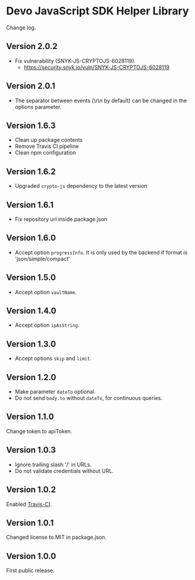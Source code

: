 # Devo JavaScript SDK Helper Library

Change log.

## Version 2.0.2

* Fix vulnerability (SNYK-JS-CRYPTOJS-6028119).
   - https://security.snyk.io/vuln/SNYK-JS-CRYPTOJS-6028119

## Version 2.0.1

* The separator between events (\\r\\n by default) can be changed in the options parameter.

## Version 1.6.3

* Clean up package contents
* Remove Travis CI pipeline
* Clean npm configuration

## Version 1.6.2

* Upgraded `crypto-js` dependency to the latest version

## Version 1.6.1

* Fix repository url inside package.json

## Version 1.6.0

* Accept option `progressInfo`. It is only used by the backend if format is 'json/simple/compact'

## Version 1.5.0

* Accept option `vaultName`.

## Version 1.4.0

* Accept option `ipAsString`.

## Version 1.3.0

* Accept options `skip` and `limit`.

## Version 1.2.0

* Make parameter `dateTo` optional.
* Do not send `body.to` without `dateTo`, for continuous queries.

## Version 1.1.0

Change token to apiToken.

## Version 1.0.3

* Ignore trailing slash '/' in URLs.
* Do not validate credentials without URL.

## Version 1.0.2

Enabled [Travis-CI](https://travis-ci.com/DevoInc/js-helper).

## Version 1.0.1

Changed license to MIT in package.json.

## Version 1.0.0

First public release.
